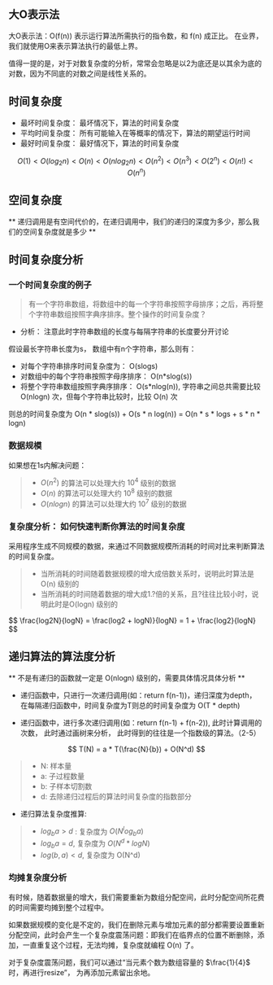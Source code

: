 
## 大O表示法

大O表示法：O(f(n)) 表示运行算法所需执行的指令数，和 f(n) 成正比。
在业界，我们就使用O来表示算法执行的最低上界。

值得一提的是，对于对数复杂度的分析，常常会忽略是以2为底还是以其余为底的对数，因为不同底的对数之间是线性关系的。

## 时间复杂度

- 最坏时间复杂度： 最坏情况下，算法的时间复杂度
- 平均时间复杂度： 所有可能输入在等概率的情况下，算法的期望运行时间
- 最好时间复杂度： 最好情况下，算法的时间复杂度


$$
O(1) < O(log_2n) < O(n) < O(nlog_2n) < O(n^2) < O(n^3) < O(2^n) < O(n!) < O(n^n)
$$

## 空间复杂度

** 递归调用是有空间代价的，在递归调用中，我们的递归的深度为多少，那么我们的空间复杂度就是多少 **


## 时间复杂度分析

###  一个时间复杂度的例子

> 有一个字符串数组，将数组中的每一个字符串按照字母排序；之后，再将整个字符串数组按照字典序排序。整个操作的时间复杂度？

- 分析： 注意此时字符串数组的长度与每隔字符串的长度要分开讨论

假设最长字符串长度为s， 数组中有n个字符串，那么则有：
- 对每个字符串排序时间复杂度为： O(slogs)
- 对数组中的每个字符串按照字母序排序： O(n*slog(s))
- 将整个字符串数组按照字典序排序： O(s*nlog(n)), 字符串之间总共需要比较 O(nlogn) 次，但每个字符串比较时，比较 O(n) 次

则总的时间复杂度为 O(n * slog(s)) + O(s * n log(n)) = O(n * s * logs + s * n * logn)

### 数据规模

如果想在1s内解决问题：
> - $O(n^2)$ 的算法可以处理大约 $10^4$ 级别的数据
> - $O(n)$ 的算法可以处理大约 $10^8$ 级别的数据
> - $O(nlogn)$ 的算法可以处理大约 $10^7$ 级别的数据

### 复杂度分析： 如何快速判断你算法的时间复杂度

采用程序生成不同规模的数据，来通过不同数据规模所消耗的时间对比来判断算法的时间复杂度。

> - 当所消耗的时间随着数据规模的增大成倍数关系时，说明此时算法是O(n) 级别的
> - 当所消耗的时间随着数据的增大成1.?倍的关系，且?往往比较小时，说明此时是O(logn) 级别的

$$
\frac{log2N}{logN} = \frac(log2 + logN)}{logN} = 1 + \frac{log2}{logN}
$$

## 递归算法的算法度分析

** 不是有递归的函数就一定是 O(nlogn) 级别的，需要具体情况具体分析 **

- 递归函数中，只进行一次递归调用(如：return f(n-1))，递归深度为depth， 在每隔递归函数中，时间复杂度为T则总的时间复杂度为 O(T * depth)

- 递归函数中，进行多次递归调用(如：return f(n-1) + f(n-2)), 此时计算调用的次数， 此时通过画树来分析， 此时得到的往往是一个指数级的算法。（2-5）

$$
T(N) = a * T(\frac{N}{b})  + O(N^d)
$$

> - N: 样本量
> - a: 子过程数量
> - b: 子样本切割数
> - d: 去除递归过程后的算法时间复杂度的指数部分

- 递归算法复杂度推算:
> - $log_ba > d$ : 复杂度为 $O(N^log_ba)$
> - $log_ba = d$, 复杂度为 $O(N^d * logN)$
> - $log(b,a) < d$, 复杂度为 O(N^d)

### 均摊复杂度分析

有时候，随着数据量的增大，我们需要重新为数组分配空间，此时分配空间所花费的时间需要均摊到整个过程中。

如果数据规模的变化是不定的，我们在删除元素与增加元素的部分都需要设置重新分配空间，此时会产生一个复杂度震荡问题：即我们在临界点的位置不断删除，添加，一直重复这个过程，无法均摊，复杂度就编程 O(n) 了。

对于复杂度震荡问题，我们可以通过“当元素个数为数组容量的 $\frac{1}{4}$ 时，再进行resize”， 为再添加元素留出余地。


